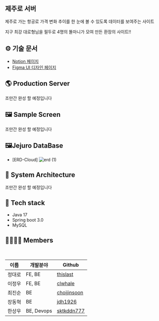 ## 제주로 서버

제주로 가는 항공로 가격 변화 추이를 한 눈에 볼 수 있도록 데이터를 보여주는 사이트

지구 최강 대로형님을 필두로 4명의 똘마니가 모여 만든 환장의 사이트!!

## ⚙️ 기술 문서

- [Notion 페이지](https://www.notion.so/7e864743813b46f797ac7ae2fcc235ef)
- [Figma UI 디자인 페이지](https://www.figma.com/file/Un9qkNgIiC9rCPHy53DM1i/Jejuro?node-id=289%3A1500&t=8eKd9YKRc26tTZBI-0)

## **🌎 Production Server**

조만간 완성 할 예정입니다

## **🖼️ Sample Screen**

조만간 완성 할 예정입니다

## 🖼Jejuro DataBase

- [ERD-Cloud] ![erd (1)](https://user-images.githubusercontent.com/112062229/216223045-2d0d231e-dfef-4e04-ad45-5c98f8b0448d.png)


## **🏢 System Architecture**

조만간 완성 할 예정입니다

## **🔧 Tech stack**

* Java 17
* Spring boot 3.0
* MySQL


## **👨‍👨‍👧‍👦 Members**

<br>

| 이름  | 개발분야           | Github                                      |
|-----|----------------|---------------------------------------------|
| 정대로 | FE, BE     | [thislast](https://github.com/thislast)       |
| 이정우 | FE, BE     | [clwhale](https://github.com/clwhale)       |
| 최진순 | BE         | [choijinsoon](https://github.com/choijinsoon) |
| 장동혁 | BE         | [jdh1926](https://github.com/jdh1926)     |
| 한상우 | BE, Devops | [sktkddn777](https://github.com/sktkddn777)   |
